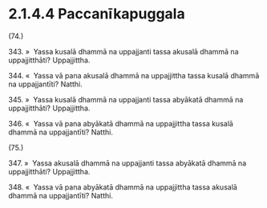 

# 2.1.4.4 Paccanīkapuggala





(74.)

343\. »  Yassa kusalā dhammā na uppajjanti tassa akusalā dhammā na uppajjitthāti? Uppajjittha.

344\. «  Yassa vā pana akusalā dhammā na uppajjittha tassa kusalā dhammā na uppajjantīti? Natthi.

345\. »  Yassa kusalā dhammā na uppajjanti tassa abyākatā dhammā na uppajjitthāti? Uppajjittha.

346\. «  Yassa vā pana abyākatā dhammā na uppajjittha tassa kusalā dhammā na uppajjantīti? Natthi.

(75.)

347\. »  Yassa akusalā dhammā na uppajjanti tassa abyākatā dhammā na uppajjitthāti? Uppajjittha.

348\. «  Yassa vā pana abyākatā dhammā na uppajjittha tassa akusalā dhammā na uppajjantīti? Natthi.



